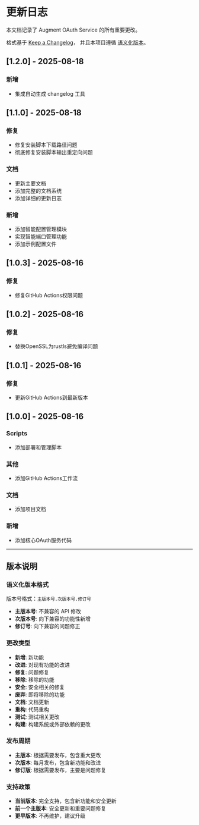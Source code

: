 # 更新日志

本文档记录了 Augment OAuth Service 的所有重要更改。

格式基于 [Keep a Changelog](https://keepachangelog.com/zh-CN/1.0.0/)，
并且本项目遵循 [语义化版本](https://semver.org/lang/zh-CN/)。

## [1.2.0] - 2025-08-18

### 新增

- 集成自动生成 changelog 工具

## [1.1.0] - 2025-08-18

### 修复

- 修复安装脚本下载路径问题
- 彻底修复安装脚本输出重定向问题

### 文档

- 更新主要文档
- 添加完整的文档系统
- 添加详细的更新日志

### 新增

- 添加智能配置管理模块
- 实现智能端口管理功能
- 添加示例配置文件

## [1.0.3] - 2025-08-16

### 修复

- 修复GitHub Actions权限问题

## [1.0.2] - 2025-08-16

### 修复

- 替换OpenSSL为rustls避免编译问题

## [1.0.1] - 2025-08-16

### 修复

- 更新GitHub Actions到最新版本

## [1.0.0] - 2025-08-16

### Scripts

- 添加部署和管理脚本

### 其他

- 添加GitHub Actions工作流

### 文档

- 添加项目文档

### 新增

- 添加核心OAuth服务代码

---

## 版本说明

### 语义化版本格式

版本号格式：`主版本号.次版本号.修订号`

- **主版本号**: 不兼容的 API 修改
- **次版本号**: 向下兼容的功能性新增
- **修订号**: 向下兼容的问题修正

### 更改类型

- **新增**: 新功能
- **改进**: 对现有功能的改进
- **修复**: 问题修复
- **移除**: 移除的功能
- **安全**: 安全相关的修复
- **废弃**: 即将移除的功能
- **文档**: 文档更新
- **重构**: 代码重构
- **测试**: 测试相关更改
- **构建**: 构建系统或外部依赖的更改

### 发布周期

- **主版本**: 根据需要发布，包含重大更改
- **次版本**: 每月发布，包含新功能和改进
- **修订版**: 根据需要发布，主要是问题修复

### 支持政策

- **当前版本**: 完全支持，包含新功能和安全更新
- **前一个主版本**: 安全更新和重要问题修复
- **更早版本**: 不再维护，建议升级
